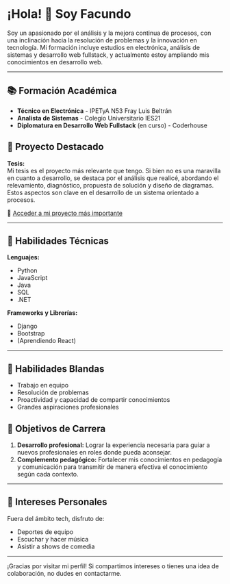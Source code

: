 # ¡Hola! 👋 Soy Facundo

Soy un apasionado por el análisis y la mejora continua de procesos, con una inclinación hacia la resolución de problemas y la innovación en tecnología. Mi formación incluye estudios en electrónica, análisis de sistemas y desarrollo web fullstack, y actualmente estoy ampliando mis conocimientos en desarrollo web.

---

## 📚 Formación Académica

- **Técnico en Electrónica** - IPETyA N53 Fray Luis Beltrán
- **Analista de Sistemas** - Colegio Universitario IES21
- **Diplomatura en Desarrollo Web Fullstack** (en curso) - Coderhouse

## 💼 Proyecto Destacado

**Tesis:**  
Mi tesis es el proyecto más relevante que tengo. Si bien no es una maravilla en cuanto a desarrollo, se destaca por el análisis que realicé, abordando el relevamiento, diagnóstico, propuesta de solución y diseño de diagramas. Estos aspectos son clave en el desarrollo de un sistema orientado a procesos.

🔗 [Acceder a mi proyecto más importante](https://coda.io/d/SCRUM1-PEREZ_d6HOxCl0HL4/Proyecto-a-trabajar_su6fG91_#_lu8P8EnI)

---

## 🔧 Habilidades Técnicas

**Lenguajes:**  
- Python
- JavaScript
- Java
- SQL
- .NET

**Frameworks y Librerías:**  
- Django
- Bootstrap
- (Aprendiendo React)

---

## 🌟 Habilidades Blandas

- Trabajo en equipo
- Resolución de problemas
- Proactividad y capacidad de compartir conocimientos
- Grandes aspiraciones profesionales

## 🎯 Objetivos de Carrera

1. **Desarrollo profesional:** Lograr la experiencia necesaria para guiar a nuevos profesionales en roles donde pueda aconsejar.
2. **Complemento pedagógico:** Fortalecer mis conocimientos en pedagogía y comunicación para transmitir de manera efectiva el conocimiento según cada contexto.

---

## 🎸 Intereses Personales

Fuera del ámbito tech, disfruto de:
- Deportes de equipo
- Escuchar y hacer música
- Asistir a shows de comedia

---

¡Gracias por visitar mi perfil! Si compartimos intereses o tienes una idea de colaboración, no dudes en contactarme.
